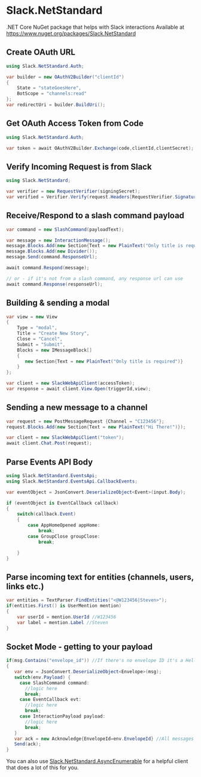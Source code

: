 # Slack.NetStandard
.NET Core NuGet package that helps with Slack interactions
Available at https://www.nuget.org/packages/Slack.NetStandard

## Create OAuth URL

```csharp
using Slack.NetStandard.Auth;

var builder = new OAuthV2Builder("clientId")
{
    State = "stateGoesHere", 
    BotScope = "channels:read"
};
var redirectUri = builder.BuildUri();
```

## Get OAuth Access Token from Code

```csharp
using Slack.NetStandard.Auth;

var token = await OAuthV2Builder.Exchange(code,clientId,clientSecret);
```


## Verify Incoming Request is from Slack

```csharp
using Slack.NetStandard;

var verifier = new RequestVerifier(signingSecret);
var verified = Verifier.Verify(request.Headers[RequestVerifier.SignatureHeaderName], long.Parse(request.Headers[RequestVerifier.TimestampHeaderName]), request.Body);
```

## Receive/Respond to a slash command payload

```csharp
var command = new SlashCommand(payloadText);

var message = new InteractionMessage();
message.Blocks.Add(new Section{Text = new PlainText("Only title is required")});
message.Blocks.Add(new Divider());
message.Send(command.ResponseUrl);

await command.Respond(message);

// or - if it's not from a slash command, any response url can use
await command.Response(responseUrl);
```

## Building & sending a modal

```csharp
var view = new View
{
    Type = "modal",
    Title = "Create New Story",
    Close = "Cancel",
    Submit = "Submit",
    Blocks = new IMessageBlock[]
    {
       new Section{Text = new PlainText("Only title is required")}
    }
};

var client = new SlackWebApiClient(accessToken);
var response = await client.View.Open(triggerId,view);
```

## Sending a new message to a channel

```csharp
var request = new PostMessageRequest {Channel = "C123456"};
request.Blocks.Add(new Section{Text = new PlainText("Hi There!")});

var client = new SlackWebApiClient("token");
await client.Chat.Post(request);
```

## Parse Events API Body

```csharp
using Slack.NetStandard.EventsApi;
using Slack.NetStandard.EventsApi.CallbackEvents;

var eventObject = JsonConvert.DeserializeObject<Event>(input.Body);

if (eventObject is EventCallback callback)
{
    switch(callback.Event)
    {
        case AppHomeOpened appHome:
            break;
        case GroupClose groupClose:
            break;

    }
}
```

## Parse incoming text for entities (channels, users, links etc.)
```csharp
var entities = TextParser.FindEntities("<@W123456|Steven>");
if(entities.First() is UserMention mention)
{
    var userId = mention.UserId //W123456
    var label = mention.Label //Steven
}
```

## Socket Mode - getting to your payload
```csharp
if(msg.Contains("envelope_id")) //If there's no envelope ID it's a Hello or Disconnect object
{
   var env = JsonConvert.DeserializeObject<Envelope>(msg);
   switch(env.Payload) {
     case SlashCommand command:
       //logic here
       break;
     case EventCallback evt: 
       //logic here
       break;
     case InteractionPayload payload:
       //logic here
       break;
   }
   var ack = new Acknowledge{EnvelopeId=env.EnvelopeId} //All messages must be acknowledged within a few seconds
   Send(ack);
}
```
You can also use [Slack.NetStandard.AsyncEnumerable](https://www.nuget.org/packages/Slack.NetStandard.AsyncEnumerable) for a helpful client that does a lot of this for you.